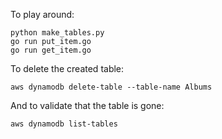 To play around:

```
python make_tables.py
go run put_item.go
go run get_item.go
```

To delete the created table:

```
aws dynamodb delete-table --table-name Albums
```

And to validate that the table is gone:

```
aws dynamodb list-tables
```
